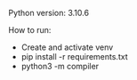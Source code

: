 Python version: 3.10.6

How to run:
- Create and activate venv
- pip install -r requirements.txt
- python3 -m compiler
